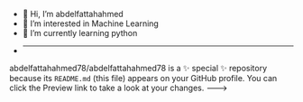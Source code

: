 - 👋 Hi, I’m abdelfattahahmed
- 👀 I’m interested in Machine Learning
- 🌱 I’m currently learning python
- 
  ----------------------------------------
abdelfattahahmed78/abdelfattahahmed78 is a ✨ special ✨ repository because its `README.md` (this file) appears on your GitHub profile.
You can click the Preview link to take a look at your changes.
--->
